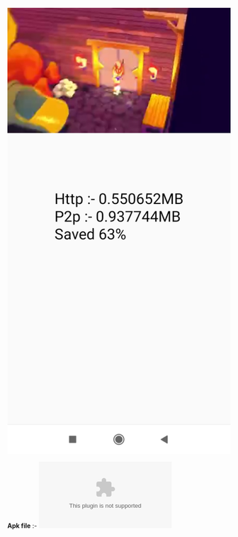 ![Vadoo player screenshot](../../Vadoo_player.jpg)

**Apk file** :- ![Vadoo Player](Vadoo_Player.apk)
